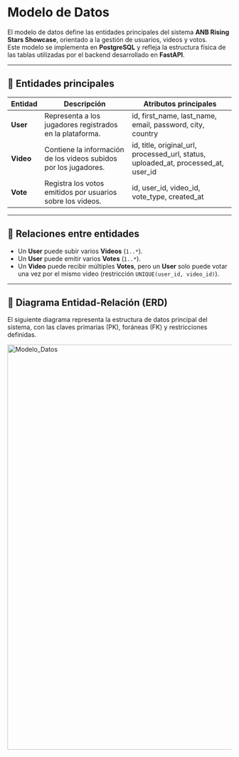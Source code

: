 # Modelo de Datos

El modelo de datos define las entidades principales del sistema **ANB Rising Stars Showcase**, orientado a la gestión de usuarios, videos y votos.  
Este modelo se implementa en **PostgreSQL** y refleja la estructura física de las tablas utilizadas por el backend desarrollado en **FastAPI**.

---

## 📘 Entidades principales

| Entidad | Descripción | Atributos principales |
|----------|--------------|----------------------|
| **User** | Representa a los jugadores registrados en la plataforma. | id, first_name, last_name, email, password, city, country |
| **Video** | Contiene la información de los videos subidos por los jugadores. | id, title, original_url, processed_url, status, uploaded_at, processed_at, user_id |
| **Vote** | Registra los votos emitidos por usuarios sobre los videos. | id, user_id, video_id, vote_type, created_at |

---

## 🔗 Relaciones entre entidades

- Un **User** puede subir varios **Videos** (`1..*`).
- Un **User** puede emitir varios **Votes** (`1..*`).
- Un **Video** puede recibir múltiples **Votes**, pero un **User** solo puede votar una vez por el mismo video (restricción `UNIQUE(user_id, video_id)`).

---

## 🧱 Diagrama Entidad-Relación (ERD)

El siguiente diagrama representa la estructura de datos principal del sistema, con las claves primarias (PK), foráneas (FK) y restricciones definidas.

<img width="2764" height="912" alt="Modelo_Datos" src="https://github.com/user-attachments/assets/1e434042-70ad-4c48-bfd2-8684d7991d6b" />
